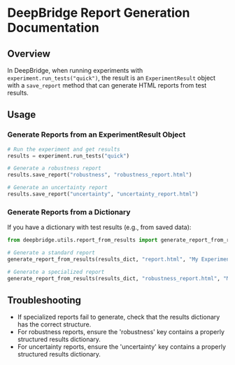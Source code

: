 # DeepBridge Report Generation Documentation

## Overview
In DeepBridge, when running experiments with `experiment.run_tests("quick")`, the result is an `ExperimentResult` object with a `save_report` method that can generate HTML reports from test results.

## Usage

### Generate Reports from an ExperimentResult Object

```python
# Run the experiment and get results
results = experiment.run_tests("quick")

# Generate a robustness report
results.save_report("robustness", "robustness_report.html")

# Generate an uncertainty report
results.save_report("uncertainty", "uncertainty_report.html")
```

### Generate Reports from a Dictionary

If you have a dictionary with test results (e.g., from saved data):

```python
from deepbridge.utils.report_from_results import generate_report_from_results

# Generate a standard report
generate_report_from_results(results_dict, "report.html", "My Experiment")

# Generate a specialized report
generate_report_from_results(results_dict, "robustness_report.html", "My Experiment", report_type="robustness")
```

## Troubleshooting
- If specialized reports fail to generate, check that the results dictionary has the correct structure.
- For robustness reports, ensure the 'robustness' key contains a properly structured results dictionary.
- For uncertainty reports, ensure the 'uncertainty' key contains a properly structured results dictionary.